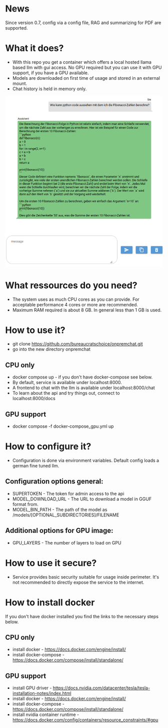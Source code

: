 # News

Since version 0.7, config via a config file, RAG and summarizing for PDF are supported.


# What it does? 
* With this repo you get a container which offers a local hosted llama based llm with gui access. No GPU required but you can use it with GPU support, if you have a GPU available.
* Models are downloaded on first time of usage and stored in an external mount.
* Chat history is held in memory only.

![](Sample_Screenshot.png) 

# What ressources do you need?
* The system uses as much CPU cores as you can provide. For acceptable performance 4 cores or more are recommended.
* Maximum RAM required is about 8 GB. In general less than 1 GB is used.

# How to use it?

* git clone https://github.com/bureaucratschoice/onpremchat.git
* go into the new directory onpremchat

## CPU only
* docker compose up - if you don't have docker-compose see below.
* By default, service is available under localhost:8000.
* A frontend to chat with the llm is available under localhost:8000/chat
* To learn about the api and try things out, connect to localhost:8000/docs

## GPU support
* docker compose -f docker-compose_gpu.yml up

# How to configure it?

* Configuration is done via environment variables. Default config loads a german fine tuned llm. 

## Configuration options general:
* SUPERTOKEN - The token for admin access to the api
* MODEL_DOWNLOAD_URL - The URL to download a model in GGUF format from.
* MODEL_BIN_PATH - The path of the model as /models/[OPTIONAL_SUBDIRECTORIES]/FILENAME

## Additional options for GPU image:
* GPU_LAYERS - The number of layers to load on GPU

# How to use it secure?
* Service provides basic security suitable for usage inside perimeter. It's not recommended to directly expose the service to the internet.

# How to install docker
If you don't have docker installed you find the links to the necessary steps below.
## CPU only
* install docker - https://docs.docker.com/engine/install/
* install docker-compose - https://docs.docker.com/compose/install/standalone/
## GPU support
* install GPU driver - https://docs.nvidia.com/datacenter/tesla/tesla-installation-notes/index.html
* install docker - https://docs.docker.com/engine/install/
* install docker-compose - https://docs.docker.com/compose/install/standalone/
* install nvidia container runtime - https://docs.docker.com/config/containers/resource_constraints/#gpu
